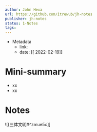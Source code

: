 ```yaml
---
author: John Hexa
url: https://github.com/itrewub/jh-notes
publisher: jh-notes
status: 1-Notes
tags: 
---
```

- Metadata
	- link: 
	- date: [[ 2022-02-19]]
# Mini-summary
- xx
- xx
# Notes
![[三体文明#^zmue5c]]